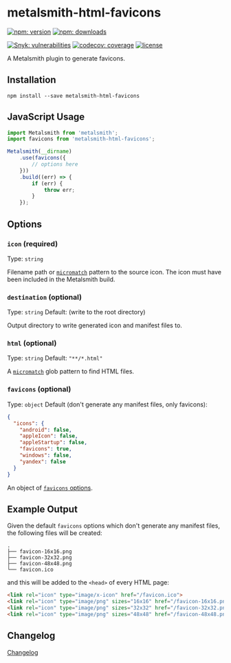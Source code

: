 # metalsmith-html-favicons

[![npm: version](https://img.shields.io/npm/v/metalsmith-html-favicons?color=%23cc3534&label=version&logo=npm&logoColor=white)](https://www.npmjs.com/package/metalsmith-html-favicons)
[![npm: downloads](https://img.shields.io/npm/dw/metalsmith-html-favicons?color=%23cc3534&logo=npm&logoColor=white)](https://www.npmjs.com/package/metalsmith-html-favicons)

[![Snyk: vulnerabilities](https://snyk.io/test/npm/metalsmith-html-favicons/badge.svg)](https://snyk.io/test/npm/metalsmith-html-favicons)
[![codecov: coverage](https://img.shields.io/codecov/c/github/emmercm/metalsmith-plugins?flag=metalsmith-html-favicons&logo=codecov&logoColor=white)](https://codecov.io/gh/emmercm/metalsmith-html-favicons)
[![license](https://img.shields.io/github/license/emmercm/metalsmith-plugins?color=blue)](https://github.com/emmercm/metalsmith-plugins/blob/main/LICENSE)

A Metalsmith plugin to generate favicons.

## Installation

```shell
npm install --save metalsmith-html-favicons
```

## JavaScript Usage

```javascript
import Metalsmith from 'metalsmith';
import favicons from 'metalsmith-html-favicons';

Metalsmith(__dirname)
    .use(favicons({
        // options here
    }))
    .build((err) => {
        if (err) {
            throw err;
        }
    });
```

## Options

### `icon` (required)

Type: `string`

Filename path or [`micromatch`](https://www.npmjs.com/package/micromatch) pattern to the source icon. The icon must have been included in the Metalsmith build.

### `destination` (optional)

Type: `string` Default: (write to the root directory)

Output directory to write generated icon and manifest files to.

### `html` (optional)

Type: `string` Default: `"**/*.html"`

A [`micromatch`](https://www.npmjs.com/package/micromatch) glob pattern to find HTML files.

### `favicons` (optional)

Type: `object` Default (don't generate any manifest files, only favicons):

```json
{
  "icons": {
    "android": false,
    "appleIcon": false,
    "appleStartup": false,
    "favicons": true,
    "windows": false,
    "yandex": false
  }
}
```

An object of [`favicons` options](https://www.npmjs.com/package/favicons).

## Example Output

Given the default `favicons` options which don't generate any manifest files, the following files will be created:

```text
.
├── favicon-16x16.png
├── favicon-32x32.png
├── favicon-48x48.png
└── favicon.ico
```

and this will be added to the `<head>` of every HTML page:

```html
<link rel="icon" type="image/x-icon" href="/favicon.ico">
<link rel="icon" type="image/png" sizes="16x16" href="/favicon-16x16.png">
<link rel="icon" type="image/png" sizes="32x32" href="/favicon-32x32.png">
<link rel="icon" type="image/png" sizes="48x48" href="/favicon-48x48.png">
```

## Changelog

[Changelog](./CHANGELOG.md)
